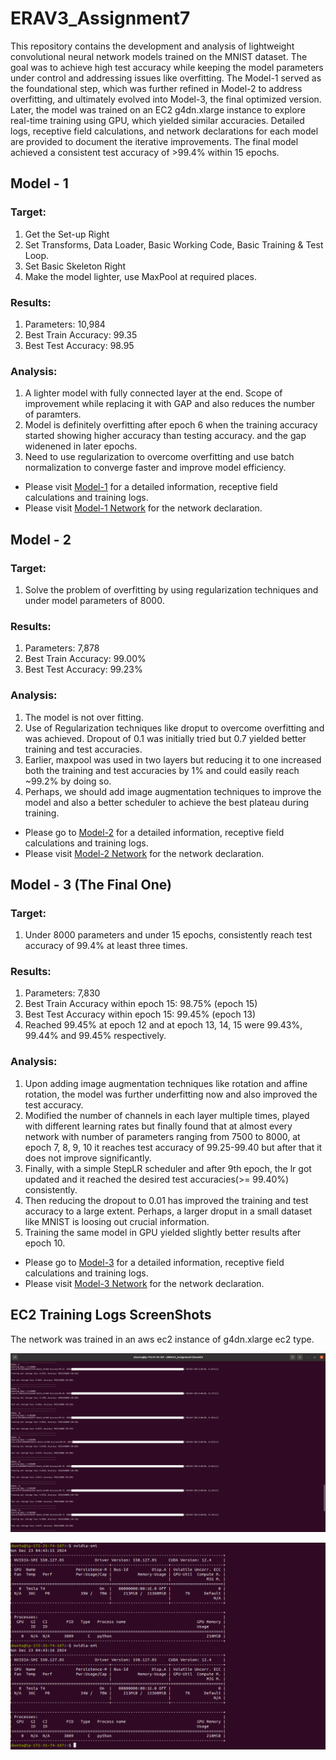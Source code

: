 # ERAV3_Assignment7

This repository contains the development and analysis of lightweight convolutional neural network models trained on the MNIST dataset. The goal was to achieve high test accuracy while keeping the model parameters under control and addressing issues like overfitting. The Model-1 served as the foundational step, which was further refined in Model-2 to address overfitting, and ultimately evolved into Model-3, the final optimized version. Later, the model was trained on an EC2 g4dn.xlarge instance to explore real-time training using GPU, which yielded similar accuracies. Detailed logs, receptive field calculations, and network declarations for each model are provided to document the iterative improvements. The final model achieved a consistent test accuracy of >99.4% within 15 epochs.

## Model - 1

### Target:
  1. Get the Set-up Right
  2. Set Transforms, Data Loader, Basic Working Code, Basic Training & Test Loop.
  3. Set Basic Skeleton Right
  4. Make the model lighter, use MaxPool at required places.

### Results:
  1. Parameters: 10,984
  2. Best Train Accuracy: 99.35
  3. Best Test Accuracy: 98.95

### Analysis:
  1. A lighter model with fully connected layer at the end. Scope of improvement while replacing it with GAP and also reduces the number of paramters.
  2. Model is definitely overfitting after epoch 6 when the training accuracy started showing higher accuracy than testing accuracy. and the gap widenened in later epochs.
  3. Need to use regularization to overcome overfitting and use batch normalization to converge faster and improve model efficiency.

- Please visit [Model-1](https://github.com/asravankumar/ERAV3_Assignment7/tree/main/model1) for a detailed information, receptive field calculations and training logs.
- Please visit [Model-1 Network](https://github.com/asravankumar/ERAV3_Assignment7/tree/main/model1/network.py) for the network declaration.

## Model - 2
### Target:
  1. Solve the problem of overfitting by using regularization techniques and under model parameters of 8000.

### Results:
  1. Parameters: 7,878
  2. Best Train Accuracy: 99.00%
  3. Best Test Accuracy: 99.23%

### Analysis:
  1. The model is not over fitting.
  2. Use of Regularization techniques like droput to overcome overfitting and was achieved. Dropout of 0.1 was initially tried but 0.7 yielded better training and test accuracies.
  3. Earlier, maxpool was used in two layers but reducing it to one increased both the training and test accuracies by 1% and could easily reach ~99.2% by doing so.
  4. Perhaps, we should add image augmentation techniques to improve the model and also a better scheduler to achieve the best plateau during training.

- Please go to [Model-2](https://github.com/asravankumar/ERAV3_Assignment7/tree/main/model2) for a detailed information, receptive field calculations and training logs.
- Please visit [Model-2 Network](https://github.com/asravankumar/ERAV3_Assignment7/tree/main/model2/network.py) for the network declaration.

## Model - 3 (The Final One)
### Target:
  1. Under 8000 parameters and under 15 epochs, consistently reach test accuracy of 99.4% at least three times.

### Results:
  1. Parameters: 7,830
  2. Best Train Accuracy within epoch 15: 98.75% (epoch 15)
  3. Best Test Accuracy within epoch 15: 99.45% (epoch 13)
  4. Reached 99.45% at epoch 12 and at epoch 13, 14, 15 were 99.43%, 99.44% and 99.45% respectively.

### Analysis:
  1. Upon adding image augmentation techniques like rotation and affine rotation, the model was further underfitting now and also improved the test accuracy.
  2. Modified the number of channels in each layer multiple times, played with different learning rates but finally found that at almost every network with number of parameters ranging from 7500 to 8000, at epoch 7, 8, 9, 10 it reaches test accuracy of 99.25-99.40 but after that it does not improve significantly.
  3. Finally, with a simple StepLR scheduler and after 9th epoch, the lr got updated and it reached the desired test accuracies(>= 99.40%) consistently.
  4. Then reducing the dropout to 0.01 has improved the training and test accuracy to a large extent. Perhaps, a larger droput in a small dataset like MNIST is loosing out crucial information.
  5. Training the same model in GPU yielded slightly better results after epoch 10.

- Please go to [Model-3](https://github.com/asravankumar/ERAV3_Assignment7/tree/main/model3) for a detailed information, receptive field calculations and training logs.
- Please visit [Model-3 Network](https://github.com/asravankumar/ERAV3_Assignment7/tree/main/model3/network.py) for the network declaration.

## EC2 Training Logs ScreenShots
The network was trained in an aws ec2 instance of g4dn.xlarge ec2 type.

![Alt text](https://github.com/asravankumar/ERAV3_Assignment7/blob/main/images/ec2_training.png?raw=true)

![Alt text](https://github.com/asravankumar/ERAV3_Assignment7/blob/main/images/ec2_nvidia_smi.png?raw=true)

